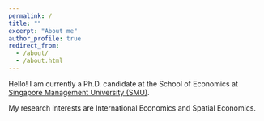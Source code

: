 ```yaml
---
permalink: /
title: ""
excerpt: "About me"
author_profile: true
redirect_from: 
  - /about/
  - /about.html
---
```


Hello! I am currently a Ph.D. candidate at the School of Economics at [Singapore Management University (SMU)](https://economics.smu.edu.sg/).

My research interests are International Economics and Spatial Economics.
